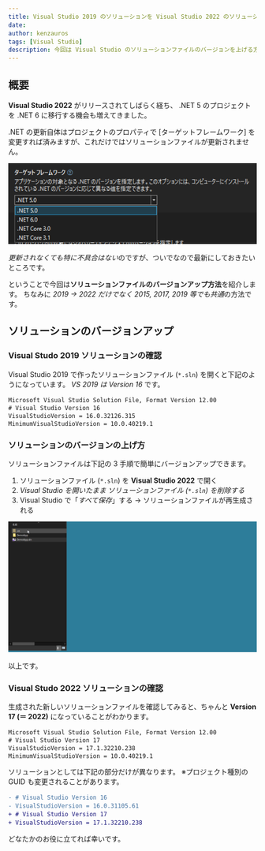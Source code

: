 ```yaml
---
title: Visual Studio 2019 のソリューションを Visual Studio 2022 のソリューションに更新する
date: 
author: kenzauros
tags: [Visual Studio]
description: 今回は Visual Studio のソリューションファイルのバージョンを上げる方法を紹介します
---
```


## 概要

**Visual Studio 2022** がリリースされてしばらく経ち、 .NET 5 のプロジェクトを .NET 6 に移行する機会も増えてきました。

.NET の更新自体はプロジェクトのプロパティで [ターゲットフレームワーク] を変更すれば済みますが、これだけではソリューションファイルが更新されません。

![プロジェクトのターゲットフレームワーク設定](images/target-framework.png "プロジェクトのターゲットフレームワーク設定")

*更新されなくても特に不具合はない*のですが、ついでなので最新にしておきたいところです。

ということで今回は**ソリューションファイルのバージョンアップ方法**を紹介します。
ちなみに *2019 → 2022 だけでなく 2015, 2017, 2019 等でも共通*の方法です。

## ソリューションのバージョンアップ

### Visual Studo 2019 ソリューションの確認

Visual Studio 2019 で作ったソリューションファイル (`*.sln`) を開くと下記のようになっています。
*VS 2019 は Version 16* です。

```{2-3}:title=*.sln
Microsoft Visual Studio Solution File, Format Version 12.00
# Visual Studio Version 16
VisualStudioVersion = 16.0.32126.315
MinimumVisualStudioVersion = 10.0.40219.1
```

### ソリューションのバージョンの上げ方

ソリューションファイルは下記の 3 手順で簡単にバージョンアップできます。

1. ソリューションファイル (`*.sln`) を **Visual Studio 2022** で開く
2. *Visual Studio を開いたまま ソリューションファイル (`*.sln`) を削除する*
3. Visual Studio で「*すべて保存*」する → ソリューションファイルが再生成される

![Visual Studio ソリューションのバージョンアップ方法](images/instruction-movie.gif "Visual Studio ソリューションのバージョンアップ方法")

以上です。

### Visual Studo 2022 ソリューションの確認

生成された新しいソリューションファイルを確認してみると、ちゃんと **Version 17 (＝ 2022)** になっていることがわかります。

```{2-3}:title=*.sln
Microsoft Visual Studio Solution File, Format Version 12.00
# Visual Studio Version 17
VisualStudioVersion = 17.1.32210.238
MinimumVisualStudioVersion = 10.0.40219.1
```

ソリューションとしては下記の部分だけが異なります。
※プロジェクト種別の GUID も変更されることがあります。

```diff
- # Visual Studio Version 16
- VisualStudioVersion = 16.0.31105.61
+ # Visual Studio Version 17
+ VisualStudioVersion = 17.1.32210.238
```

どなたかのお役に立てれば幸いです。
